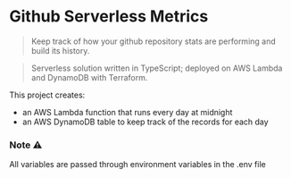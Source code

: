 # Github Serverless Metrics

> Keep track of how your github repository stats are performing and build its history.

> Serverless solution written in TypeScript; deployed on AWS Lambda and DynamoDB with Terraform.

This project creates:
 - an AWS Lambda function that runs every day at midnight
 - an AWS DynamoDB table to keep track of the records for each day

### Note :warning:
All variables are passed through environment variables in the .env file
